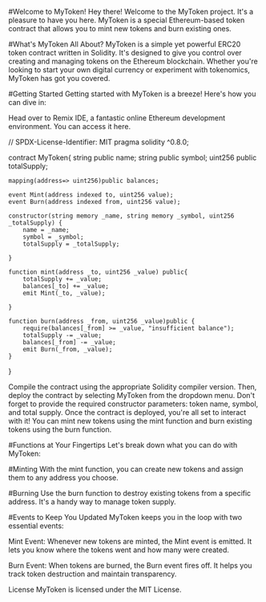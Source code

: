 #Welcome to MyToken!
Hey there! Welcome to the MyToken project. It's a pleasure to have you here. MyToken is a special Ethereum-based token contract that allows you to mint new tokens and burn existing ones.

#What's MyToken All About?
MyToken is a simple yet powerful ERC20 token contract written in Solidity. It's designed to give you control over creating and managing tokens on the Ethereum blockchain. Whether you're looking to start your own digital currency or experiment with tokenomics, MyToken has got you covered.

#Getting Started
Getting started with MyToken is a breeze! Here's how you can dive in:

Head over to Remix IDE, a fantastic online Ethereum development environment. You can access it here.

 // SPDX-License-Identifier: MIT
pragma solidity ^0.8.0;

contract MyToken{
    string public name;
    string public symbol;
    uint256 public totalSupply;
    
    mapping(address=> uint256)public balances;

    event Mint(address indexed to, uint256 value);
    event Burn(address indexed from, uint256 value);

    constructor(string memory _name, string memory _symbol, uint256 _totalSupply) {
        name = _name;
        symbol = _symbol;
        totalSupply = _totalSupply;

    }

    function mint(address _to, uint256 _value) public{
        totalSupply += _value;
        balances[_to] += _value;
        emit Mint(_to, _value);

    }

    function burn(address _from, uint256 _value)public {
        require(balances[_from] >= _value, "insufficient balance");
        totalSupply -= _value;
        balances[_from] -= _value;
        emit Burn(_from, _value);
    }
}

Compile the contract using the appropriate Solidity compiler version. Then, deploy the contract by selecting MyToken from the dropdown menu. Don't forget to provide the required constructor parameters: token name, symbol, and total supply.
Once the contract is deployed, you're all set to interact with it! You can mint new tokens using the mint function and burn existing tokens using the burn function.

#Functions at Your Fingertips
Let's break down what you can do with MyToken:

#Minting
With the mint function, you can create new tokens and assign them to any address you choose.

#Burning
Use the burn function to destroy existing tokens from a specific address. It's a handy way to manage token supply.

#Events to Keep You Updated
MyToken keeps you in the loop with two essential events:

Mint Event: Whenever new tokens are minted, the Mint event is emitted. It lets you know where the tokens went and how many were created.

Burn Event: When tokens are burned, the Burn event fires off. It helps you track token destruction and maintain transparency.

License
MyToken is licensed under the MIT License.
